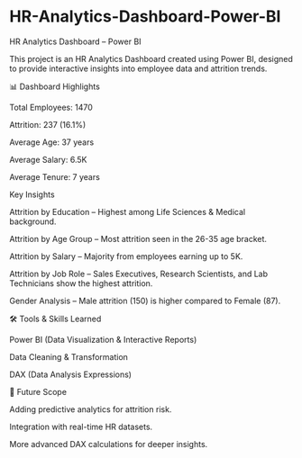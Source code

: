 # HR-Analytics-Dashboard-Power-BI
HR Analytics Dashboard – Power BI

This project is an HR Analytics Dashboard created using Power BI, designed to provide interactive insights into employee data and attrition trends.

📊 Dashboard Highlights

Total Employees: 1470

Attrition: 237 (16.1%)

Average Age: 37 years

Average Salary: 6.5K

Average Tenure: 7 years

Key Insights

Attrition by Education – Highest among Life Sciences & Medical background.

Attrition by Age Group – Most attrition seen in the 26-35 age bracket.

Attrition by Salary – Majority from employees earning up to 5K.

Attrition by Job Role – Sales Executives, Research Scientists, and Lab Technicians show the highest attrition.

Gender Analysis – Male attrition (150) is higher compared to Female (87).

🛠 Tools & Skills Learned

Power BI (Data Visualization & Interactive Reports)

Data Cleaning & Transformation

DAX (Data Analysis Expressions)


🚀 Future Scope

Adding predictive analytics for attrition risk.

Integration with real-time HR datasets.

More advanced DAX calculations for deeper insights.

